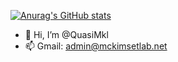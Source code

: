[![Anurag's GitHub stats](https://github-readme-stats.vercel.app/api?username=QuasiMKl&theme=discord_old_blurple)](https://github.com/anuraghazra/github-readme-stats)
- 👋 Hi, I’m @QuasiMkl
- 📫 Gmail: admin@mckimsetlab.net
